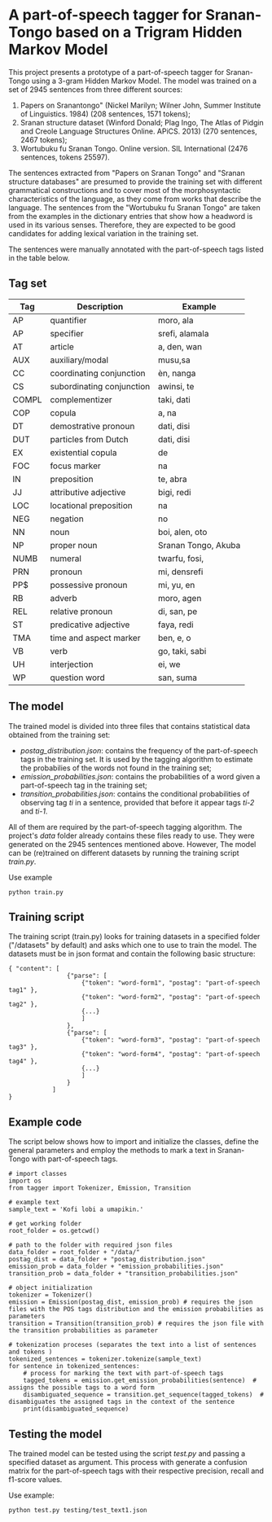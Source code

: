 # A part-of-speech tagger for Sranan-Tongo based on a Trigram Hidden Markov Model

This project presents a prototype of a part-of-speech tagger for Sranan-Tongo using a 3-gram Hidden Markov Model. The model was trained on a set of 2945 sentences from three different sources:

1. Papers on Sranantongo" (Nickel Marilyn; Wilner John, Summer Institute of Linguistics. 1984) (208 sentences, 1571 tokens);
2. Sranan structure dataset (Winford Donald; Plag Ingo, The Atlas of Pidgin and Creole Language Structures Online. APiCS. 2013) (270 sentences, 2467 tokens);
3. Wortubuku fu Sranan Tongo. Online version. SIL International (2476 sentences, tokens 25597).

The sentences extracted from "Papers on Sranan Tongo" and "Sranan structure databases" are presumed to provide the training set with different grammatical constructions and to cover most of the morphosyntactic characteristics of the language, as they come from works that describe the language.
The sentences from the "Wortubuku fu Sranan Tongo" are taken from the examples in the dictionary entries that show how a headword is used in its various senses. Therefore, they are expected to be good candidates for adding lexical variation in the training set.

The sentences were manually annotated with the part-of-speech tags listed in the table below.


## Tag set

Tag|Description|Example
---|-----------|-------
AP|quantifier|moro, ala
AP|specifier|srefi, alamala
AT|article|a, den, wan
AUX|auxiliary/modal|musu,sa
CC|coordinating conjunction|èn, nanga
CS|subordinating conjunction|awinsi, te
COMPL|complementizer|taki, dati
COP|copula|a, na
DT|demostrative pronoun|dati, disi
DUT|particles from Dutch|dati, disi
EX|existential copula|de
FOC|focus marker|na
IN|preposition|te, abra
JJ|attributive adjective|bigi, redi
LOC|locational preposition|na
NEG|negation|no
NN|noun|boi, alen, oto
NP|proper noun|Sranan Tongo, Akuba
NUMB|numeral|twarfu, fosi, 
PRN|pronoun|mi, densrefi
PP$|possessive pronoun|mi, yu, en
RB|adverb|moro, agen
REL|relative pronoun|di, san, pe
ST|predicative adjective|faya, redi
TMA|time and aspect marker|ben, e, o
VB|verb|go, taki, sabi
UH|interjection|ei, we
WP|question word|san, suma


## The model

The trained model is divided into three files that contains statistical data obtained from the training set:

* *postag_distribution.json*: contains the frequency of the part-of-speech tags in the training set. It is used by the tagging algorithm to estimate the probabilies of the words not found in the training set;
* *emission_probabilities.json*: contains the probabilities of a word given a part-of-speech tag in the training set;
* *transition_probabilities.json*: contains the conditional probabilities of observing tag *ti* in a sentence, provided that before it appear tags *ti-2* and *ti-1*.

All of them are required by the part-of-speech tagging algorithm. The project's *data* folder already contains these files ready to use. They were generated on the 2945 sentences mentioned above. However, The model can be (re)trained on different datasets by running the training script *train.py*.

Use example
```
python train.py

```

## Training script

The training script (train.py) looks for training datasets in a specified folder ("/datasets" by default) and asks which one to use to train the model. The datasets must be in json format and contain the following basic structure:

```
{ "content": [
                {"parse": [
                    {"token": "word-form1", "postag": "part-of-speech tag1" },
                    {"token": "word-form2", "postag": "part-of-speech tag2" },
                    {...}
                    ]
                },
                {"parse": [
                    {"token": "word-form3", "postag": "part-of-speech tag3" },
                    {"token": "word-form4", "postag": "part-of-speech tag4" },
                    {...}
                    ]
                }
            ]
}
```

## Example code

The script below shows how to import and initialize the classes, define the general parameters and employ the methods to mark a text in Sranan-Tongo with part-of-speech tags.

```
# import classes
import os
from tagger import Tokenizer, Emission, Transition

# example text
sample_text = 'Kofi lobi a umapikin.'

# get working folder
root_folder = os.getcwd()

# path to the folder with required json files
data_folder = root_folder + "/data/"
postag_dist = data_folder + "postag_distribution.json"
emission_prob = data_folder + "emission_probabilities.json"
transition_prob = data_folder + "transition_probabilities.json"

# object initialization
tokenizer = Tokenizer()
emission = Emission(postag_dist, emission_prob) # requires the json files with the POS tags distribution and the emission probabilities as parameters
transition = Transition(transition_prob) # requires the json file with the transition probabilities as parameter

# tokenization proceses (separates the text into a list of sentences and tokens )
tokenized_sentences = tokenizer.tokenize(sample_text) 
for sentence in tokenized_sentences:
    # process for marking the text with part-of-speech tags
    tagged_tokens = emission.get_emission_probabilities(sentence)  # assigns the possible tags to a word form
    disambiguated_sequence = transition.get_sequence(tagged_tokens)  # disambiguates the assigned tags in the context of the sentence
    print(disambiguated_sequence)
```


## Testing the model

The trained model can be tested using the script *test.py* and passing a specified dataset as argument. This process with generate a confusion matrix for the part-of-speech tags with their respective precision, recall and f1-score values.

Use example:

```
python test.py testing/test_text1.json

```


